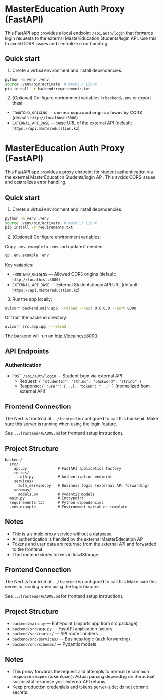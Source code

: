# MasterEducation Auth Proxy (FastAPI)

This FastAPI app provides a local endpoint `/api/auth/login` that forwards login requests to the external MasterEducation Students/login API. Use this to avoid CORS issues and centralize error handling.

## Quick start

1. Create a virtual environment and install dependencies:

```bash
python -m venv .venv
source .venv/bin/activate  # macOS / Linux
pip install -r backend/requirements.txt
```

2. (Optional) Configure environment variables in `backend/.env` or export them:

- `FRONTEND_ORIGINS` — comma-separated origins allowed by CORS (default: `http://localhost:3000`)
- `EXTERNAL_API_BASE` — base URL of the external API (default: `https://api.mastereducation.kz`)

# MasterEducation Auth Proxy (FastAPI)

This FastAPI app provides a proxy endpoint for student authentication via the external MasterEducation Students/login API. This avoids CORS issues and centralizes error handling.

## Quick start

1. Create a virtual environment and install dependencies:

```bash
python -m venv .venv
source .venv/bin/activate  # macOS / Linux
pip install -r requirements.txt
```

2. (Optional) Configure environment variables:

Copy `.env.example` to `.env` and update if needed:

```bash
cp .env.example .env
```

Key variables:
- `FRONTEND_ORIGINS` — Allowed CORS origins (default: `http://localhost:3000`)
- `EXTERNAL_API_BASE` — External Students/login API URL (default: `https://api.mastereducation.kz`)

3. Run the app locally:

```bash
uvicorn backend.main:app --reload --host 0.0.0.0 --port 8000
```

Or from the backend directory:

```bash
uvicorn src.app:app --reload
```

The backend will run on [http://localhost:8000](http://localhost:8000).

## API Endpoints

### Authentication

- `POST /api/auth/login` — Student login via external API
  - Request: `{ "studentId": "string", "password": "string" }`
  - Response: `{ "user": {...}, "token": "..." }` (normalized from external API)

## Frontend Connection

The Next.js frontend at `../frontend` is configured to call this backend. Make sure this server is running when using the login feature.

See `../frontend/README.md` for frontend setup instructions.

## Project Structure

```
backend/
  src/
    app.py              # FastAPI application factory
    routes/
      auth.py           # Authentication endpoint
    services/
      auth_service.py   # Business logic (external API forwarding)
    schemas/
      models.py         # Pydantic models
  main.py               # Entrypoint
  requirements.txt      # Python dependencies
  .env.example          # Environment variables template
```

## Notes

- This is a simple proxy service without a database
- All authentication is handled by the external MasterEducation API
- Tokens and user data are returned from the external API and forwarded to the frontend
- The frontend stores tokens in localStorage



## Frontend Connection

The Next.js frontend at `../frontend` is configured to call this  Make sure this server is running when using the login feature.

See `../frontend/README.md` for frontend setup instructions.

## Project Structure

- `backend/main.py` — Entrypoint (imports app from src package)
- `backend/src/app.py` — FastAPI application factory
- `backend/src/routes/` — API route handlers
- `backend/src/services/` — Business logic (auth forwarding)
- `backend/src/schemas/` — Pydantic models

## Notes
- This proxy forwards the request and attempts to normalize common response shapes (token/user). Adjust parsing depending on the actual successful response your external API returns.
- Keep production credentials and tokens server-side; do not commit secrets.

